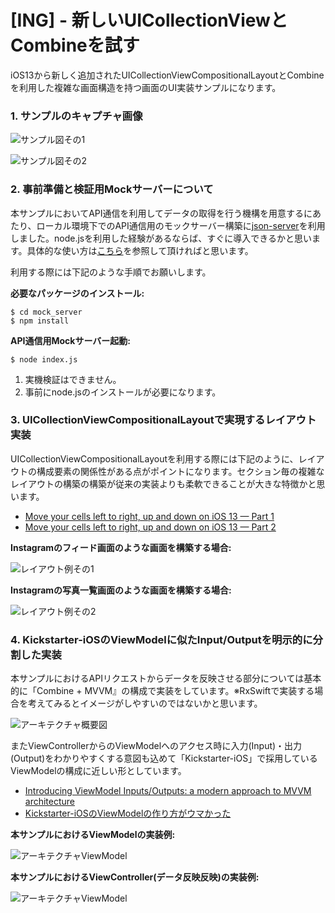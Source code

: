 # [ING] - 新しいUICollectionViewとCombineを試す

iOS13から新しく追加されたUICollectionViewCompositionalLayoutとCombineを利用した複雑な画面構造を持つ画面のUI実装サンプルになります。

### 1. サンプルのキャプチャ画像

![サンプル図その1](https://github.com/fumiyasac/ComplexCollectionViewStyleExample/blob/master/images/sample_thumbnail1.jpg)

![サンプル図その2](https://github.com/fumiyasac/ComplexCollectionViewStyleExample/blob/master/images/sample_thumbnail2.jpg)

### 2. 事前準備と検証用Mockサーバーについて

本サンプルにおいてAPI通信を利用してデータの取得を行う機構を用意するにあたり、ローカル環境下でのAPI通信用のモックサーバー構築に[json-server](https://github.com/typicode/json-server)を利用しました。node.jsを利用した経験があるならば、すぐに導入できるかと思います。具体的な使い方は[こちら](https://blog.eleven-labs.com/en/json-server/)を参照して頂ければと思います。

利用する際には下記のような手順でお願いします。

__必要なパッケージのインストール:__

```
$ cd mock_server
$ npm install
```

__API通信用Mockサーバー起動:__

```
$ node index.js
```

1. 実機検証はできません。
2. 事前にnode.jsのインストールが必要になります。

### 3. UICollectionViewCompositionalLayoutで実現するレイアウト実装

UICollectionViewCompositionalLayoutを利用する際には下記のように、レイアウトの構成要素の関係性がある点がポイントになります。セクション毎の複雑なレイアウトの構築の構築が従来の実装よりも柔軟できることが大きな特徴かと思います。

+ [Move your cells left to right, up and down on iOS 13 — Part 1](https://medium.com/shopback-engineering/move-your-cells-left-to-right-up-and-down-on-ios-13-part-1-1a5e010f48f9)
+ [Move your cells left to right, up and down on iOS 13 — Part 2](https://medium.com/shopback-engineering/move-your-cells-left-to-right-up-and-down-on-ios-13-part-2-fbc430802227)

__Instagramのフィード画面のような画面を構築する場合:__

![レイアウト例その1](https://github.com/fumiyasac/ComplexCollectionViewStyleExample/blob/master/images/layout_dynamic_height.png)

__Instagramの写真一覧画面のような画面を構築する場合:__

![レイアウト例その2](https://github.com/fumiyasac/ComplexCollectionViewStyleExample/blob/master/images/layout_mosaic_layout.png)

### 4. Kickstarter-iOSのViewModelに似たInput/Outputを明示的に分割した実装

本サンプルにおけるAPIリクエストからデータを反映させる部分については基本的に「Combine + MVVM』の構成で実装をしています。※RxSwiftで実装する場合を考えてみるとイメージがしやすいのではないかと思います。

![アーキテクチャ概要図](https://github.com/fumiyasac/ComplexCollectionViewStyleExample/blob/master/images/architecture_introduction.png)

またViewControllerからのViewModelへのアクセス時に入力(Input)・出力(Output)をわかりやすくする意図も込めて「Kickstarter-iOS」で採用しているViewModelの構成に近しい形としています。

+ [Introducing ViewModel Inputs/Outputs: a modern approach to MVVM architecture](https://tech.mercari.com/entry/2019/06/12/120000)
+ [Kickstarter-iOSのViewModelの作り方がウマかった](https://qiita.com/muukii/items/045b12405f7acff1a9fd)

__本サンプルにおけるViewModelの実装例:__

![アーキテクチャViewModel](https://github.com/fumiyasac/ComplexCollectionViewStyleExample/blob/master/images/architecture_viewmodel.png)

__本サンプルにおけるViewController(データ反映反映)の実装例:__

![アーキテクチャViewModel](https://github.com/fumiyasac/ComplexCollectionViewStyleExample/blob/master/images/architecture_viewcontroller.png)
